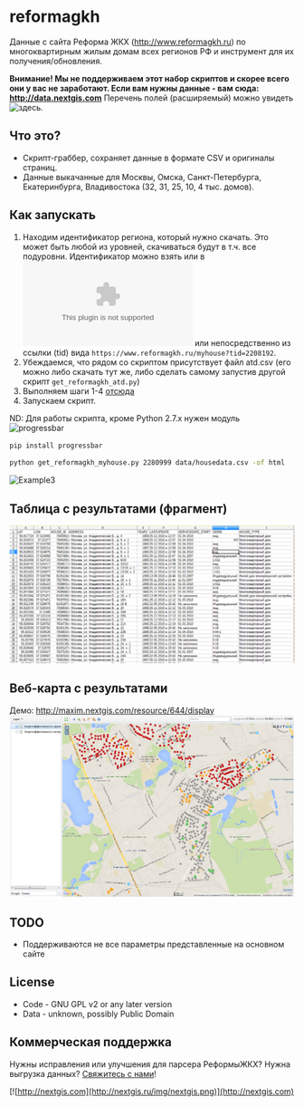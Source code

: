 reformagkh
==========
Данные с сайта Реформа ЖКХ (http://www.reformagkh.ru) по многоквартирным жилым домам всех регионов РФ и инструмент для их получения/обновления.

**Внимание! Мы не поддерживаем этот набор скриптов и скорее всего они у вас не заработают. Если вам нужны данные - вам сюда: http://data.nextgis.com** Перечень полей (расширяемый) можно увидеть ![здесь](https://docs.google.com/spreadsheets/d/1FvqhdJF5IcQ9hbI_OD2JWdIjimnH_9RIvgjMrJigSg4/edit#gid=1154089007).

## Что это?
* Скрипт-граббер, сохраняет данные в формате CSV и оригиналы страниц.
* Данные выкачанные для Москвы, Омска, Санкт-Петербурга, Екатеринбурга, Владивостока (32, 31, 25, 10, 4 тыс. домов).

## Как запускать

1. Находим идентификатор региона, который нужно скачать. Это может быть любой из уровней, скачиваться будут в т.ч. все подуровни. Идентификатор можно взять или в ![atd.csv](https://github.com/nextgis/reformagkh/blob/master/atd.csv) или непосредственно из ссылки (tid) вида `https://www.reformagkh.ru/myhouse?tid=2208192`.
2. Убеждаемся, что рядом со скриптом присутствует файл atd.csv (его можно либо скачать тут же, либо сделать самому запустив другой скрипт `get_reformagkh_atd.py`)
3. Выполняем шаги 1-4 [отсюда](http://answer-42.livejournal.com/136795.html) 
4. Запускаем скрипт.

ND: Для работы скрипта, кроме Python 2.7.x нужен модуль ![progressbar](https://pypi.python.org/pypi/progressbar)

```bash
pip install progressbar
```

```bash
python get_reformagkh_myhouse.py 2280999 data/housedata.csv -of html
```

![Example3](/img/running.png)

## Таблица с результатами (фрагмент)
![Example1](/img/table.png)

## Веб-карта с результатами
Демо: http://maxim.nextgis.com/resource/644/display
![Example2](/img/map.png)

## TODO

* Поддерживаются не все параметры представленные на основном сайте


License
-------
* Code - GNU GPL v2 or any later version
* Data - unknown, possibly Public Domain

Коммерческая поддержка
----------------------
Нужны исправления или улучшения для парсера РеформыЖКХ? Нужна выгрузка данных? [Свяжитесь с нами](http://nextgis.ru/contact/)!

[![http://nextgis.com](http://nextgis.ru/img/nextgis.png)](http://nextgis.com)

